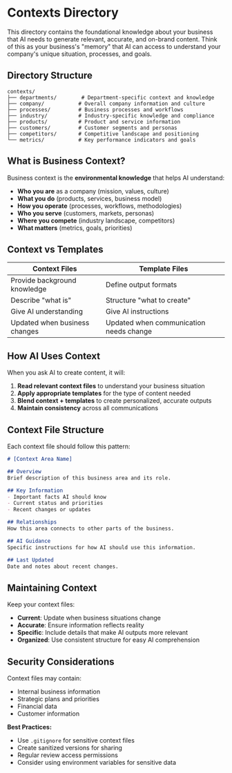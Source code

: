 # Contexts Directory

This directory contains the foundational knowledge about your business that AI needs to generate relevant, accurate, and on-brand content. Think of this as your business's "memory" that AI can access to understand your company's unique situation, processes, and goals.

## Directory Structure

```
contexts/
├── departments/        # Department-specific context and knowledge
├── company/           # Overall company information and culture
├── processes/         # Business processes and workflows
├── industry/          # Industry-specific knowledge and compliance
├── products/          # Product and service information
├── customers/         # Customer segments and personas
├── competitors/       # Competitive landscape and positioning
└── metrics/           # Key performance indicators and goals
```

## What is Business Context?

Business context is the **environmental knowledge** that helps AI understand:

- **Who you are** as a company (mission, values, culture)
- **What you do** (products, services, business model)
- **How you operate** (processes, workflows, methodologies)
- **Who you serve** (customers, markets, personas)
- **Where you compete** (industry landscape, competitors)
- **What matters** (metrics, goals, priorities)

## Context vs Templates

| **Context Files** | **Template Files** |
|------------------|-------------------|
| Provide background knowledge | Define output formats |
| Describe "what is" | Structure "what to create" |
| Give AI understanding | Give AI instructions |
| Updated when business changes | Updated when communication needs change |

## How AI Uses Context

When you ask AI to create content, it will:

1. **Read relevant context files** to understand your business situation
2. **Apply appropriate templates** for the type of content needed
3. **Blend context + templates** to create personalized, accurate outputs
4. **Maintain consistency** across all communications

## Context File Structure

Each context file should follow this pattern:

```markdown
# [Context Area Name]

## Overview
Brief description of this business area and its role.

## Key Information
- Important facts AI should know
- Current status and priorities
- Recent changes or updates

## Relationships
How this area connects to other parts of the business.

## AI Guidance
Specific instructions for how AI should use this information.

## Last Updated
Date and notes about recent changes.
```

## Maintaining Context

Keep your context files:
- **Current**: Update when business situations change
- **Accurate**: Ensure information reflects reality
- **Specific**: Include details that make AI outputs more relevant
- **Organized**: Use consistent structure for easy AI comprehension

## Security Considerations

Context files may contain:
- Internal business information
- Strategic plans and priorities
- Financial data
- Customer information

**Best Practices:**
- Use `.gitignore` for sensitive context files
- Create sanitized versions for sharing
- Regular review access permissions
- Consider using environment variables for sensitive data 
